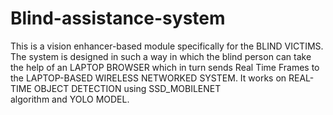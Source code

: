 # Blind-assistance-system
This is a vision enhancer-based module  specifically for the BLIND VICTIMS. The system is designed in such a way in  which the blind person can take the help of an LAPTOP BROWSER which in turn  sends Real Time Frames to the LAPTOP-BASED WIRELESS NETWORKED  SYSTEM. It works on REAL-TIME OBJECT DETECTION using  SSD_MOBILENET algorithm and YOLO MODEL.
